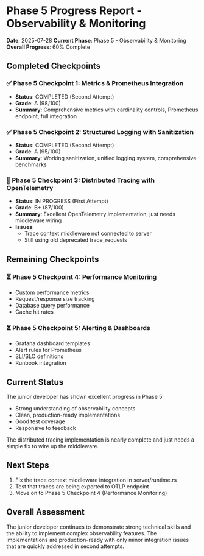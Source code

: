 # Phase 5 Progress Report - Observability & Monitoring

**Date**: 2025-07-28
**Current Phase**: Phase 5 - Observability & Monitoring
**Overall Progress**: 60% Complete

## Completed Checkpoints

### ✅ Phase 5 Checkpoint 1: Metrics & Prometheus Integration
- **Status**: COMPLETED (Second Attempt)
- **Grade**: A (98/100)
- **Summary**: Comprehensive metrics with cardinality controls, Prometheus endpoint, full integration

### ✅ Phase 5 Checkpoint 2: Structured Logging with Sanitization  
- **Status**: COMPLETED (Second Attempt)
- **Grade**: A (95/100)
- **Summary**: Working sanitization, unified logging system, comprehensive benchmarks

### 🔄 Phase 5 Checkpoint 3: Distributed Tracing with OpenTelemetry
- **Status**: IN PROGRESS (First Attempt)
- **Grade**: B+ (87/100)
- **Summary**: Excellent OpenTelemetry implementation, just needs middleware wiring
- **Issues**: 
  - Trace context middleware not connected to server
  - Still using old deprecated trace_requests

## Remaining Checkpoints

### ⏳ Phase 5 Checkpoint 4: Performance Monitoring
- Custom performance metrics
- Request/response size tracking
- Database query performance
- Cache hit rates

### ⏳ Phase 5 Checkpoint 5: Alerting & Dashboards
- Grafana dashboard templates
- Alert rules for Prometheus
- SLI/SLO definitions
- Runbook integration

## Current Status

The junior developer has shown excellent progress in Phase 5:
- Strong understanding of observability concepts
- Clean, production-ready implementations
- Good test coverage
- Responsive to feedback

The distributed tracing implementation is nearly complete and just needs a simple fix to wire up the middleware.

## Next Steps

1. Fix the trace context middleware integration in server/runtime.rs
2. Test that traces are being exported to OTLP endpoint
3. Move on to Phase 5 Checkpoint 4 (Performance Monitoring)

## Overall Assessment

The junior developer continues to demonstrate strong technical skills and the ability to implement complex observability features. The implementations are production-ready with only minor integration issues that are quickly addressed in second attempts.